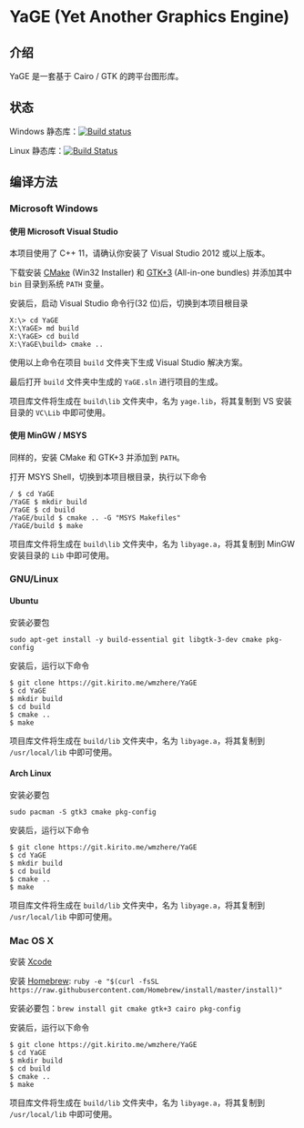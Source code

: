 # YaGE (Yet Another Graphics Engine)

## 介绍

YaGE 是一套基于 Cairo / GTK 的跨平台图形库。

## 状态

Windows 静态库：[![Build status](https://ci.appveyor.com/api/projects/status/32xh81qo1512n1ml?svg=true)](https://ci.appveyor.com/project/xdqi/wmzhere)

Linux 静态库：[![Build Status](https://travis-ci.org/yet-another-graphics-engine/YaGE.svg)](https://travis-ci.org/yet-another-graphics-engine/YaGE)

## 编译方法

### Microsoft Windows

#### 使用 Microsoft Visual Studio

本项目使用了 C++ 11，请确认你安装了 Visual Studio 2012 或以上版本。

下载安装 [CMake](http://www.cmake.org/download/) (Win32 Installer) 和 [GTK+3](http://www.gtk.org/download/win32.php) (All-in-one bundles) 并添加其中 `bin` 目录到系统 `PATH` 变量。

安装后，启动 Visual Studio 命令行(32 位)后，切换到本项目根目录

```
X:\> cd YaGE
X:\YaGE> md build
X:\YaGE> cd build
X:\YaGE\build> cmake ..
```

使用以上命令在项目 `build` 文件夹下生成 Visual Studio 解决方案。

最后打开 `build` 文件夹中生成的 `YaGE.sln` 进行项目的生成。

项目库文件将生成在 `build\lib` 文件夹中，名为 `yage.lib`，将其复制到 VS 安装目录的 `VC\Lib` 中即可使用。

#### 使用 MinGW / MSYS

同样的，安装 CMake 和 GTK+3 并添加到 `PATH`。

打开 MSYS Shell，切换到本项目根目录，执行以下命令

```
/ $ cd YaGE
/YaGE $ mkdir build
/YaGE $ cd build
/YaGE/build $ cmake .. -G "MSYS Makefiles"
/YaGE/build $ make
```

项目库文件将生成在 `build\lib` 文件夹中，名为 `libyage.a`，将其复制到 MinGW 安装目录的 `Lib` 中即可使用。


### GNU/Linux

#### Ubuntu

安装必要包

`sudo apt-get install -y build-essential git libgtk-3-dev cmake pkg-config`

安装后，运行以下命令

```
$ git clone https://git.kirito.me/wmzhere/YaGE
$ cd YaGE
$ mkdir build
$ cd build
$ cmake ..
$ make
```
项目库文件将生成在 `build/lib` 文件夹中，名为 `libyage.a`，将其复制到 `/usr/local/lib` 中即可使用。

#### Arch Linux

安装必要包

`sudo pacman -S gtk3 cmake pkg-config`

安装后，运行以下命令

```
$ git clone https://git.kirito.me/wmzhere/YaGE
$ cd YaGE
$ mkdir build
$ cd build
$ cmake ..
$ make
```
项目库文件将生成在 `build/lib` 文件夹中，名为 `libyage.a`，将其复制到 `/usr/local/lib` 中即可使用。

### Mac OS X

安装 [Xcode](https://developer.apple.com/xcode/)

安装 [Homebrew](http://brew.sh/): `ruby -e "$(curl -fsSL https://raw.githubusercontent.com/Homebrew/install/master/install)"`

安装必要包：`brew install git cmake gtk+3 cairo pkg-config`

安装后，运行以下命令

```
$ git clone https://git.kirito.me/wmzhere/YaGE
$ cd YaGE
$ mkdir build
$ cd build
$ cmake ..
$ make
```
项目库文件将生成在 `build/lib` 文件夹中，名为 `libyage.a`，将其复制到 `/usr/local/lib` 中即可使用。
